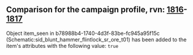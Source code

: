 ## Comparison for the campaign profile, rvn: [1816](https://github.com/PRO100KatYT/FortniteProfileRevisions/tree/main/profiles/campaign/1816%20campaign.json)-[1817](https://github.com/PRO100KatYT/FortniteProfileRevisions/tree/main/profiles/campaign/1817%20campaign.json)

Object item_seen in b78988b4-1740-4d3f-83be-fc945a95f15c (Schematic:sid_blunt_hammer_flintlock_sr_ore_t01) has been added to the item's attributes with the following value: `true`
<br><br>
